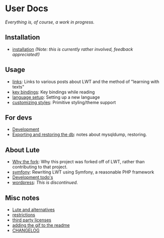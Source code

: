 # User Docs

_Everything is, of course, a work in progress._

## Installation

* [installation](./installation.md) _(Note: this is currently rather involved, feedback appreciated!)_

## Usage

* [links](./links.md): Links to various posts about LWT and the method of "learning with texts"
* [key bindings](./keybind.md): Key bindings while reading
* [language setup](./langsetup.md): Setting up a new language
* [customizing styles](./customizing_styles.md): Primitive styling/theme support

## For devs

* [Development](./development.md)
* [Exporting and restoring the db](./db_export_restore.md): notes about mysqldump, restoring.

## About Lute

* [Why the fork](./why_the_fork.md): Why this project was forked off of LWT, rather than contributing to that project.
* [symfony](./symfony.md): Rewriting LWT using Symfony, a reasonable PHP framework
* [Development todo's](./todo.md)
* [wordpress](./wordpress.md): _This is discontinued_.

## Misc notes

* [Lute and alternatives](./lute_and_alternatives.md)
* [restrictions](./restrictions.md)
* [third party licenses](./thirdpartylicenses.md)
* [adding the gif to the readme](./adding_readme_gif.md)
* [CHANGELOG](./CHANGELOG.md)
